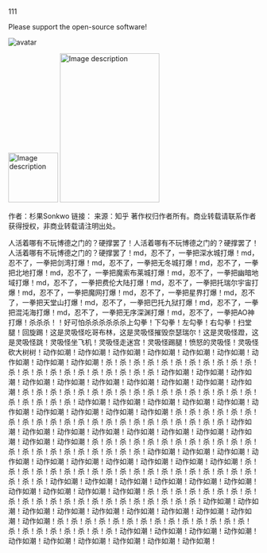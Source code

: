 111

Please support the open-source software! 

![avatar](https://www.zotero.org/static/images/promote/zotero-logo-128x31.png)

<img src="https://www.mozilla.org/media/img/trademarks/mozilla-logo-tm.731d4dab7347.svg" alt="Image description" width="100" height="100" />
<img src="https://kde.org/stuff/clipart/logo/kde-logo-grey-w-slug-2200x3000.png" alt="Image description" width="200" height="300" />

作者：杉果Sonkwo
链接：
来源：知乎
著作权归作者所有。商业转载请联系作者获得授权，非商业转载请注明出处。

人活着哪有不玩博德之门的？硬撑罢了！人活着哪有不玩博德之门的？硬撑罢了！人活着哪有不玩博德之门的？硬撑罢了！md，忍不了，一拳把深水城打爆！md，忍不了，一拳把剑湾打爆！md，忍不了，一拳把无冬城打爆！md，忍不了，一拳把北地打爆！md，忍不了，一拳把魔索布莱城打爆！md，忍不了，一拳把幽暗地域打爆！md，忍不了，一拳把费伦大陆打爆！md，忍不了，一拳把托瑞尔宇宙打爆！md，忍不了，一拳把魔网打爆！md，忍不了，一拳把星界打爆！md，忍不了，一拳把天堂山打爆！md，忍不了，一拳把巴托九狱打爆！md，忍不了，一拳把混沌海打爆！md，忍不了，一拳把无序深渊打爆！md，忍不了，一拳把AO神打爆！杀杀杀！！好可怕杀杀杀杀杀杀上勾拳！下勾拳！左勾拳！右勾拳！扫堂腿！回旋踢！这是灵吸怪吃哥布林，这是灵吸怪摧毁奈瑟瑞尔！这是灵吸怪蹬，这是灵吸怪跳！灵吸怪坐飞机！灵吸怪走迷宫！灵吸怪踢腿！愤怒的灵吸怪！灵吸怪砍大树树！动作如潮！动作如潮！动作如潮！动作如潮！动作如潮！动作如潮！动作如潮！动作如潮！动作如潮！杀！杀！杀！杀！杀！杀！杀！杀！杀！杀！杀！杀！杀！杀！杀！杀！杀！杀！杀！杀！杀！杀！动作如潮！动作如潮！动作如潮！动作如潮！动作如潮！动作如潮！动作如潮！动作如潮！动作如潮！动作如潮！杀！杀！杀！杀！杀！杀！杀！杀！杀！杀！杀！杀！杀！杀！杀！杀！杀！杀！杀！杀！杀！杀！动作如潮！动作如潮！动作如潮！动作如潮！动作如潮！动作如潮！动作如潮！动作如潮！动作如潮！动作如潮！杀！杀！杀！杀！杀！杀！杀！杀！杀！杀！杀！杀！杀！杀！杀！杀！杀！杀！杀！杀！杀！杀！动作如潮！动作如潮！动作如潮！动作如潮！动作如潮！动作如潮！动作如潮！动作如潮！动作如潮！动作如潮！杀！杀！杀！杀！杀！杀！杀！杀！杀！杀！杀！杀！杀！杀！杀！杀！杀！杀！杀！杀！杀！杀！动作如潮！动作如潮！动作如潮！动作如潮！动作如潮！动作如潮！动作如潮！动作如潮！动作如潮！动作如潮！杀！杀！杀！杀！杀！杀！杀！杀！杀！杀！杀！杀！杀！杀！杀！杀！杀！杀！杀！杀！杀！杀！动作如潮！动作如潮！动作如潮！动作如潮！动作如潮！动作如潮！动作如潮！动作如潮！动作如潮！动作如潮！杀！杀！杀！杀！杀！杀！杀！杀！杀！杀！杀！杀！杀！杀！杀！杀！杀！杀！杀！杀！杀！杀！动作如潮！动作如潮！动作如潮！动作如潮！动作如潮！动作如潮！动作如潮！动作如潮！动作如潮！动作如潮！杀！杀！杀！杀！杀！杀！杀！杀！杀！杀！杀！杀！杀！杀！杀！杀！杀！杀！杀！杀！杀！杀！动作如潮！动作如潮！动作如潮！动作如潮！动作如潮！动作如潮！动作如潮！动作如潮！动作如潮！动作如潮！
